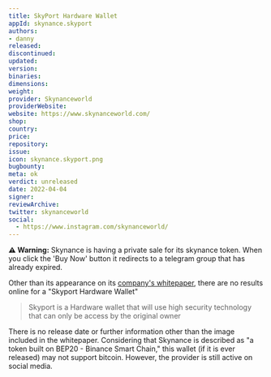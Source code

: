```yaml
---
title: SkyPort Hardware Wallet
appId: skynance.skyport
authors:
- danny
released: 
discontinued: 
updated: 
version: 
binaries: 
dimensions: 
weight: 
provider: Skynanceworld
providerWebsite: 
website: https://www.skynanceworld.com/
shop: 
country: 
price: 
repository: 
issue: 
icon: skynance.skyport.png
bugbounty: 
meta: ok
verdict: unreleased
date: 2022-04-04
signer: 
reviewArchive: 
twitter: skynanceworld
social:
  - https://www.instagram.com/skynanceworld/
---
```


**⚠️ Warning:** Skynance is having a private sale for its skynance token. When you click the 'Buy Now' button it redirects to a telegram group that has already expired.

Other than its appearance on its [company's whitepaper](https://www.skynanceworld.com/Whitepaper-Skynance.pdf), there are no results online for a "Skyport Hardware Wallet"

> Skyport is a Hardware wallet that will use high security technology that can only be access by the original owner

There is no release date or further information other than the image included in the whitepaper. Considering that Skynance is described as "a token built on BEP20 - Binance Smart Chain," this wallet (if it is ever released) may not support bitcoin. However, the provider is still active on social media.


